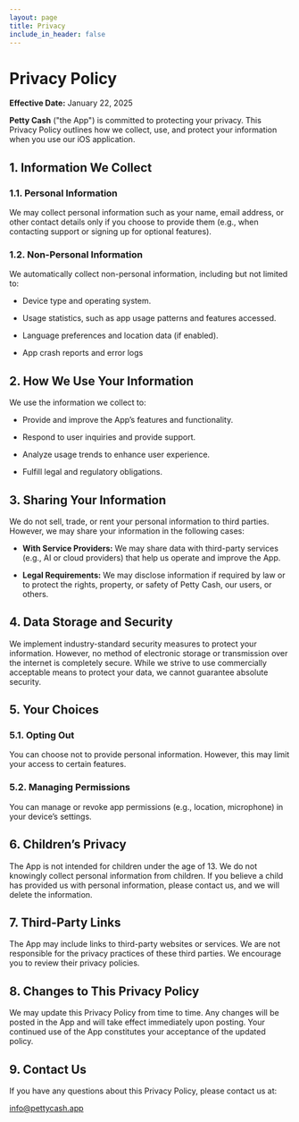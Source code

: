 ```yaml
---
layout: page
title: Privacy
include_in_header: false
---
```


# Privacy Policy

**Effective Date:** January 22, 2025

**Petty Cash** ("the App") is committed to protecting your privacy. This Privacy Policy outlines how we collect, use, and protect your information when you use our iOS application.

## 1. Information We Collect

### 1.1. Personal Information

We may collect personal information such as your name, email address, or other contact details only if you choose to provide them (e.g., when contacting support or signing up for optional features).

### 1.2. Non-Personal Information

We automatically collect non-personal information, including but not limited to:

* Device type and operating system.

* Usage statistics, such as app usage patterns and features accessed.

* Language preferences and location data (if enabled).

* App crash reports and error logs

## 2. How We Use Your Information

We use the information we collect to:

* Provide and improve the App’s features and functionality.

* Respond to user inquiries and provide support.

* Analyze usage trends to enhance user experience.

* Fulfill legal and regulatory obligations.

## 3. Sharing Your Information

We do not sell, trade, or rent your personal information to third parties. However, we may share your information in the following cases:

* **With Service Providers:** We may share data with third-party services (e.g., AI or cloud providers) that help us operate and improve the App.

* **Legal Requirements:** We may disclose information if required by law or to protect the rights, property, or safety of Petty Cash, our users, or others.

## 4. Data Storage and Security

We implement industry-standard security measures to protect your information. However, no method of electronic storage or transmission over the internet is completely secure. While we strive to use commercially acceptable means to protect your data, we cannot guarantee absolute security.

## 5. Your Choices

### 5.1. Opting Out

You can choose not to provide personal information. However, this may limit your access to certain features.

### 5.2. Managing Permissions

You can manage or revoke app permissions (e.g., location, microphone) in your device’s settings.

## 6. Children’s Privacy

The App is not intended for children under the age of 13. We do not knowingly collect personal information from children. If you believe a child has provided us with personal information, please contact us, and we will delete the information.

## 7. Third-Party Links

The App may include links to third-party websites or services. We are not responsible for the privacy practices of these third parties. We encourage you to review their privacy policies.

## 8. Changes to This Privacy Policy

We may update this Privacy Policy from time to time. Any changes will be posted in the App and will take effect immediately upon posting. Your continued use of the App constitutes your acceptance of the updated policy.

## 9. Contact Us

If you have any questions about this Privacy Policy, please contact us at:

info@pettycash.app